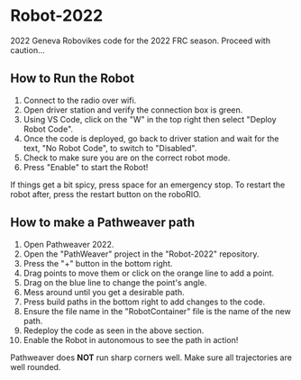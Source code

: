 # Robot-2022

2022 Geneva Robovikes code for the 2022 FRC season. Proceed with caution...

## **How to Run the Robot**
1) Connect to the radio over wifi.
2) Open driver station and verify the connection box is green.
3) Using VS Code, click on the "W" in the top right then select "Deploy Robot Code".
4) Once the code is deployed, go back to driver station and wait for the text, "No Robot Code", to switch to "Disabled".
5) Check to make sure you are on the correct robot mode.
6) Press "Enable" to start the Robot!

If things get a bit spicy, press space for an emergency stop. To restart the robot after, press the restart button on the roboRIO.

## **How to make a Pathweaver path**
1) Open Pathweaver 2022.
2) Open the "PathWeaver" project in the "Robot-2022" repository.
3) Press the "+" button in the bottom right.
4) Drag points to move them or click on the orange line to add a point.
5) Drag on the blue line to change the point's angle.
6) Mess around until you get a desirable path.
7) Press build paths in the bottom right to add changes to the code.
8) Ensure the file name in the "RobotContainer" file is the name of the new path.
9) Redeploy the code as seen in the above section.
10) Enable the Robot in autonomous to see the path in action!

Pathweaver does **NOT** run sharp corners well. Make sure all trajectories are well rounded.
